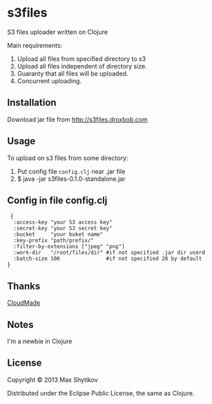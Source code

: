 # s3files

S3 files uploader written on Clojure 

Main requirements:

1. Upload all files from specified directory to s3
2. Upload all files independent of directory size.
3. Guaranty that all files will be uploaded.
4. Concurrent uploading. 

## Installation

Download jar file from http://s3files.droxbob.com

## Usage

To upload on s3 files from some directory:

1. Put config file `config.clj` near .jar file
2. $ java -jar s3files-0.1.0-standalone.jar 

## Config in file config.clj

```
 {
  :access-key "your S3 access key"
  :secret-key "your S3 secret key"
  :bucket     "your buket name"
  :key-prefix "path/prefix/"
  :filter-by-extensions ["jpeg" "png"]
  :work-dir   "/root/files/dir" #if not specified .jar dir userd
  :batch-size 100               #if not specified 20 by default
}
```


## Thanks

[CloudMade](http://cloudmade.com)

## Notes

I'm a newbie in Clojure

## License

Copyright © 2013 Max Shytikov

Distributed under the Eclipse Public License, the same as Clojure.
